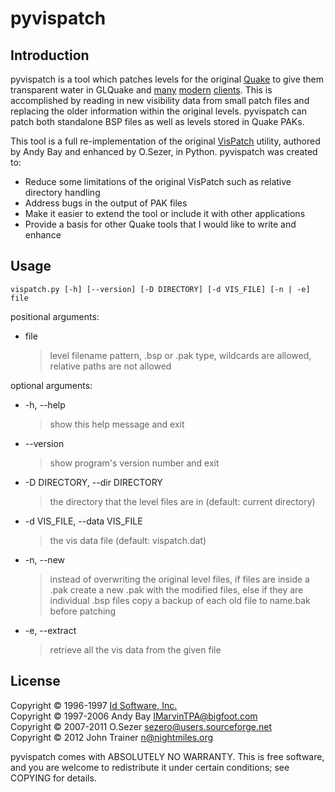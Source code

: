 # pyvispatch

## Introduction

pyvispatch is a tool which patches levels for the original
[Quake](https://en.wikipedia.org/wiki/Quake_(video_game)) to give them
transparent water in GLQuake and [many](http://ezquake.sourceforge.net/)
[modern](http://quakeone.com/proquake/) [clients](http://icculus.org/twilight/darkplaces/). This is accomplished by
reading in new visibility data from small patch files and replacing the older
information within the original levels. pyvispatch can patch both standalone BSP files as well as levels stored in Quake PAKs.

This tool is a full re-implementation of the original
[VisPatch](http://vispatch.sourceforge.net/) utility, authored by Andy Bay and
enhanced by O.Sezer, in Python. pyvispatch was created to:
* Reduce some limitations of the original VisPatch such as relative directory handling
* Address bugs in the output of PAK files
* Make it easier to extend the tool or include it with other applications
* Provide a basis for other Quake tools that I would like to write and enhance

## Usage

`vispatch.py [-h] [--version] [-D DIRECTORY] [-d VIS_FILE] [-n | -e] file`

positional arguments:

*	file
	> level filename pattern, .bsp or .pak type, wildcards
	> are allowed, relative paths are not allowed

optional arguments:

*	-h, --help

	> show this help message and exit
	
*	--version

	> show program's version number and exit
	
*	-D DIRECTORY, --dir DIRECTORY

	> the directory that the level files are in (default: current directory)
	
*	-d VIS_FILE, --data VIS_FILE

	> the vis data file (default: vispatch.dat)
	
*	-n, --new

	> instead of overwriting the original level files, if files are inside a
	> .pak create a new .pak with the modified files, else if they are
	> individual .bsp files copy a backup of each old file to name.bak before
	> patching
	
*	-e, --extract

	> retrieve all the vis data from the given file

## License

Copyright &copy; 1996-1997 [Id Software, Inc.](http://www.idsoftware.com/)  
Copyright &copy; 1997-2006 Andy Bay <IMarvinTPA@bigfoot.com>  
Copyright &copy; 2007-2011 O.Sezer <sezero@users.sourceforge.net>  
Copyright &copy; 2012 John Trainer <n@nightmiles.org>

pyvispatch comes with ABSOLUTELY NO WARRANTY. This is free software, and you
are welcome to redistribute it under certain conditions; see COPYING for
details.
